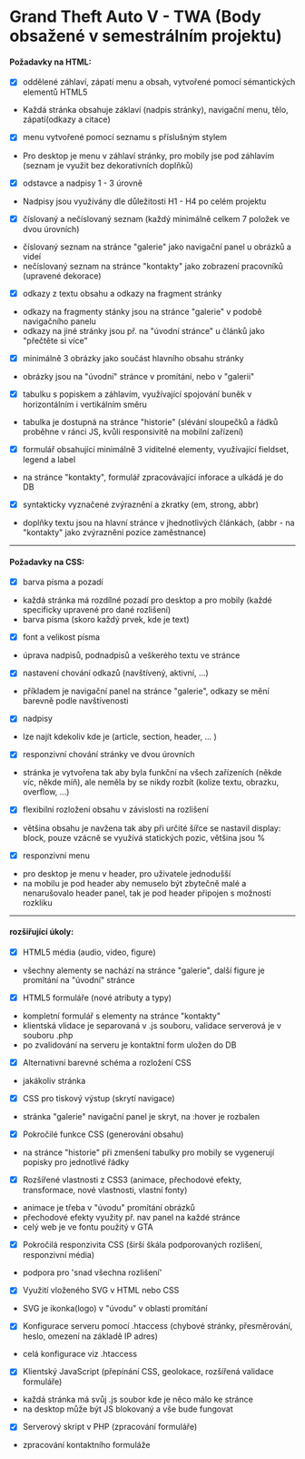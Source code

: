 # Grand Theft Auto V - TWA (Body obsažené v semestrálním projektu)
#### Požadavky na HTML:
- [X] oddělené záhlaví, zápatí menu a obsah, vytvořené pomocí sémantických elementů HTML5
- Každá stránka obsahuje záklaví (nadpis stránky), navigační menu, tělo, zápatí(odkazy a citace)
- [X] menu vytvořené pomocí seznamu s příslušným stylem
- Pro desktop je menu v záhlaví stránky, pro mobily jse pod záhlavím (seznam je využit bez dekorativních doplňků)
- [X] odstavce a nadpisy 1 - 3 úrovně
- Nadpisy jsou využívány dle důležitosti H1 - H4 po celém projektu
- [X] číslovaný a nečíslovaný seznam (každý minimálně celkem 7 položek ve dvou úrovních)
- číslovaný seznam na stránce "galerie" jako navigační panel u obrázků a videí
- nečíslovaný seznam na stránce "kontakty" jako zobrazení pracovníků (upravené dekorace)
- [X] odkazy z textu obsahu a odkazy na fragment stránky
- odkazy na fragmenty stánky jsou na stránce "galerie" v podobě navigačního panelu
- odkazy na jiné stránky jsou př. na "úvodní stránce" u článků jako "přečtěte si více"
- [X] minimálně 3 obrázky jako součást hlavního obsahu stránky
- obrázky jsou na "úvodní" stránce v promítání, nebo v "galerii"
- [X] tabulku s popiskem a záhlavím, využívající spojování buněk v horizontálním i vertikálním směru
- tabulka je dostupná na stránce "historie" (slévání sloupečků a řádků proběhne v ránci JS, kvůli responsivitě na mobilní zařízení)
- [X] formulář obsahující minimálně 3 viditelné elementy, využívající fieldset, legend a label
- na stránce "kontakty", formulář zpracovávající inforace a ulkádá je do DB
- [X] syntakticky vyznačené zvýraznění a zkratky (em, strong, abbr)
- doplňky textu jsou na hlavní stránce v jhednotlivých článkách, (abbr - na "kontakty" jako zvýraznění pozice zaměstnance)

---

#### Požadavky na CSS:
- [X] barva písma a pozadí
- každá stránka má rozdílné pozadí pro desktop a pro mobily (každé specificky upravené pro dané rozlišení)
- barva písma (skoro každý prvek, kde je text)
- [X] font a velikost písma
- úprava nadpisů, podnadpisů a veškerého textu ve stránce
- [X] nastavení chování odkazů (navštívený, aktivní, ...)
- příkladem je navigační panel na stránce "galerie", odkazy se mění barevně podle navštívenosti
- [X] nadpisy
- lze najít kdekoliv kde je (article, section, header, ... )
- [X] responzivní chování stránky ve dvou úrovních
- stránka je vytvořena tak aby byla funkční na všech zařízeních (někde víc, někde míň), ale neměla by se nikdy rozbít (kolize textu, obrazku, overflow, ...)
- [X] flexibilní rozložení obsahu v závislosti na rozlišení
- většina obsahu je navžena tak aby při určité šířce se nastavil display: block, pouze vzácně se využívá statických pozic, většina jsou %
- [X] responzivní menu
- pro desktop je menu v header, pro uživatele jednodušší
- na mobilu je pod header aby nemuselo být zbytečně malé a nenarušovalo header panel, tak je pod header připojen s možností rozkliku

---

#### rozšiřující úkoly:
- [X] HTML5 média (audio, video, figure)
- všechny alementy se nachází na stránce "galerie", další figure je promítání na "úvodní" stránce
- [X] HTML5 formuláře (nové atributy a typy)
- kompletní formulář s elementy na stránce "kontakty"
- klientská vlidace je separovaná v .js souboru, validace serverová je v souboru .php
- po zvalidování na serveru je kontaktní form uložen do DB 
- [X] Alternativní barevné schéma a rozložení CSS
- jakákoliv stránka
- [X] CSS pro tiskový výstup (skrytí navigace)
- stránka "galerie" navigační panel je skryt, na :hover je rozbalen
- [X] Pokročilé funkce CSS (generování obsahu)
- na stránce "historie" při zmenšení tabulky pro mobily se vygenerují popisky pro jednotlivé řádky
- [X] Rozšířené vlastnosti z CSS3 (animace, přechodové efekty, transformace, nové vlastnosti, vlastní fonty)
- animace je třeba v "úvodu" promítání obrázků
- přechodové efekty využity př. nav panel na každé stránce
- celý web je ve fontu použitý v GTA
- [X] Pokročilá responzivita CSS (širší škála podporovaných rozlišení, responzivní média)
- podpora pro 'snad všechna rozlišení'
- [X] Využití vloženého SVG v HTML nebo CSS
- SVG je ikonka(logo) v "úvodu" v oblasti promítání
- [X] Konfigurace serveru pomocí .htaccess (chybové stránky, přesměrování, heslo, omezení na základě IP adres)
- celá konfigurace viz .htaccess
- [X] Klientský JavaScript (přepínání CSS, geolokace, rozšířená validace formuláře)
- každá stránka má svůj .js soubor kde je něco málo ke stránce
- na desktop může být JS blokovaný a vše bude fungovat
- [X] Serverový skript v PHP (zpracování formuláře)
- zpracování kontaktního formuláže
